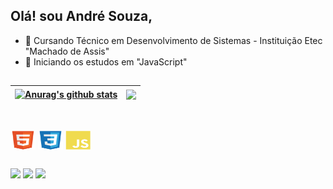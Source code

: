 ## Olá! sou André Souza,

- 📖 Cursando Técnico em Desenvolvimento de Sistemas - Instituição Etec "Machado de Assis"
- 🌱 Iniciando os estudos em "JavaScript"

## 

  | <a href="https://github.com/AnSouzam/github-readme-stats"><img align="center" src="https://github-readme-stats.vercel.app/api?username=AnSouzam&show_icons=true&include_all_commits=true&theme=noctis_minimus&hide_border=true" alt="Anurag's github stats" /></a> |<a href="https://github.com/AnSouzam/github-readme-stats"><img align="center" src="https://github-readme-stats.vercel.app/api/top-langs/?username=AnSouzam&layout=compact&theme=noctis_minimus&hide_border=true" /></a> |
| ------------- | ------------- |

 ##  
 
<div style="display: inline_block"><br>
  <img align="center" alt="Rafa-Js" height="30" width="40" src="https://raw.githubusercontent.com/devicons/devicon/master/icons/html5/html5-original.svg">
  <img align="center" alt="Rafa-CSS" height="30" width="40" src="https://raw.githubusercontent.com/devicons/devicon/master/icons/css3/css3-original.svg">
  <img align="center" alt="Rafa-Js" height="30" width="40" src="https://raw.githubusercontent.com/devicons/devicon/master/icons/javascript/javascript-plain.svg">
</div>  
  
 ##
 
<div> 
  <a href="https://instagram.com/andsouzam" target="_blank"><img src="https://img.shields.io/badge/-Instagram-%23E4405F?style=for-the-badge&logo=instagram&logoColor=white" target="_blank"></a>
  <a href = "mailto:andsouza50@gmail.com"><img src="https://img.shields.io/badge/-Gmail-%23333?style=for-the-badge&logo=gmail&logoColor=white" target="_blank"></a>
  <a href="https://www.linkedin.com/in/andre-m-15a8b31a2/" target="_blank"><img src="https://img.shields.io/badge/-LinkedIn-%230077B5?style=for-the-badge&logo=linkedin&logoColor=white" target="_blank"></a> 
</div>

